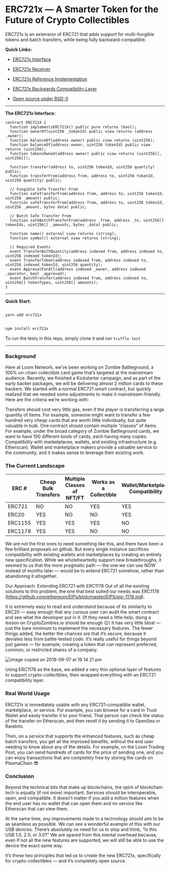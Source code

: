 # ERC721x — A Smarter Token for the Future of Crypto Collectibles  
ERC721x is an extension of ERC721 that adds support for multi-fungible tokens and batch transfers, while being fully backward-compatible.

**Quick Links:**

- [ERC721x Interface](contracts/Interfaces/ERC721X.sol)

- [ERC721x Receiver](contracts/Interfaces/ERC721XReceiver.sol)

- [ERC721x Reference Implementation](contracts/Core/ERC721XToken.sol)

- [ERC721x Backwards Compatibility Layer](contracts/Core/ERC721XTokenNFT.sol)

- [Open source under BSD-3](LICENSE)
---

**The ERC721x Interface:**

```sol
contract ERC721X {
  function implementsERC721X() public pure returns (bool);
  function ownerOf(uint256 _tokenId) public view returns (address _owner);
  function balanceOf(address owner) public view returns (uint256);
  function balanceOf(address owner, uint256 tokenId) public view returns (uint256);
  function tokensOwned(address owner) public view returns (uint256[], uint256[]);

  function transfer(address to, uint256 tokenId, uint256 quantity) public;
  function transferFrom(address from, address to, uint256 tokenId, uint256 quantity) public;

  // Fungible Safe Transfer From
  function safeTransferFrom(address from, address to, uint256 tokenId, uint256 _amount) public;
  function safeTransferFrom(address from, address to, uint256 tokenId, uint256 _amount, bytes data) public;

  // Batch Safe Transfer From
  function safeBatchTransferFrom(address _from, address _to, uint256[] tokenIds, uint256[] _amounts, bytes _data) public;

  function name() external view returns (string);
  function symbol() external view returns (string);

  // Required Events
  event TransferWithQuantity(address indexed from, address indexed to, uint256 indexed tokenId);
  event TransferToken(address indexed from, address indexed to, uint256 indexed tokenId, uint256 quantity);
  event ApprovalForAll(address indexed _owner, address indexed _operator, bool _approved);
  event BatchTransfer(address indexed from, address indexed to, uint256[] tokenTypes, uint256[] amounts);
}
```

----

**Quick Start:**

```bash

yarn add erc721x

```


```bash

npm install erc721x

```

To run the tests in this repo, simply clone it and run `truffle test`

----

### Background
Here at Loom Network, we’ve been working on Zombie Battleground, a 100% on-chain collectible card game that’s targeted at the mainstream audience. Recently, we finished a Kickstarter campaign, and as part of the early backer packages, we will be delivering almost 2 million cards to these backers. We started with a normal ERC721 smart contract, but quickly realized that we needed some adjustments to make it mainstream-friendly. Here are the criteria we’re working with: 

Transfers should cost very little gas, even if the player is transferring a large quantity of items. For example, someone might want to transfer a few hundred very cheap cards that are worth little individually, but quite valuable in bulk.
One contract should contain multiple “classes” of items. For example, under the broad category of Zombie Battleground cards, we want to have 100 different kinds of cards, each having many copies. 
Compatibility with marketplaces, wallets, and existing infrastructure (e.g. Etherscan). Wallet and marketplace makers provide a valuable service to the community, and it makes sense to leverage their existing work. 

### The Current Landscape

|  ERC # | Cheap Bulk Transfers  |  Multiple Classes of NFT/FT | Works as a Collectible   |  Wallet/Marketplace Compatibility |
|---|---|---|---|---|
|  ERC721  |  NO | NO  | YES  | YES  |
|  ERC20 |  YES | NO  |  NO |  YES |
|  ERC1155 |  YES |  YES | YES  | NO  |
|  ERC1178 | YES  | YES  |  NO | NO  |

We are not the first ones to need something like this, and there have been a few brilliant proposals on github. But every single instance sacrifices compatibility with existing wallets and marketplaces by creating an entirely new specification. While we wholeheartedly support new breakthroughs, it seemed to us that the more pragmatic path — the one we can use NOW instead of months later — would be to extend ERC721 somehow, rather than abandoning it altogether.

Our Approach: Extending ERC721 with ERC1178
Out of all the existing solutions to this problem, the one that best suited our needs was ERC1178 (https://github.com/ethereum/EIPs/blob/master/EIPS/eip-1178.md). 

It is extremely easy to read and understand because of its similarity to ERC20 — easy enough that any curious user can audit the smart contract and see what the developer put in it. (If they need a little help, doing a lesson on CryptoZombies.io should be enough 😉)
It has very little bloat — just the bare minimum to implement the necessary features. The fewer things added, the better the chances are that it’s secure, because it deviates less from battle-tested code.
It’s really useful for things beyond just games — for example, creating a token that can represent preferred, common, or restricted shares of a company. 

![image copied on 2018-09-07 at 19 14 21 pm](https://user-images.githubusercontent.com/1289797/45216191-45e03d00-b2d2-11e8-8fa8-88bc761a3584.png)


Using ERC1178 as the base, we added a very thin optional layer of features to support crypto-collectibles, then wrapped everything with an ERC721 compatibility layer. 

### Real World Usage

ERC721x is immediately usable with any ERC721-compatible wallet, marketplace, or service. For example, you can browse for a card in Trust Wallet and easily transfer it to your friend. That person can check the status of the transfer on Etherscan, and then resell it by sending it to OpenSea or Rarebits.

Then, on a service that supports the enhanced features, such as cheap batch transfers, you get all the improved benefits, without the end user needing to know about any of the details. For example, on the Loom Trading Post, you can send hundreds of cards for the price of sending one, and you can enjoy transactions that are completely free by storing the cards on PlasmaChain 😎

### Conclusion

Beyond the technical bits that make up blockchains, the spirit of blockchain tech is equally (if not more) important. Services should be interoperable, open, and compatible. It doesn’t matter if you add a million features when the end user has no wallet that can open them and no service like Etherscan that can view them. 

At the same time, any improvements made to a technology should aim to be as seamless as possible. We can see a wonderful example of this with our USB devices. There’s absolutely no need for us to stop and think, “Is this USB 1.0, 2.0, or 3.0?” We are spared from this mental overhead because, even if not all the new features are supported, we will still be able to use the device the exact same way. 

It’s these two principles that led us to create the new ERC721x, specifically for crypto-collectibles — and it’s completely open source.
